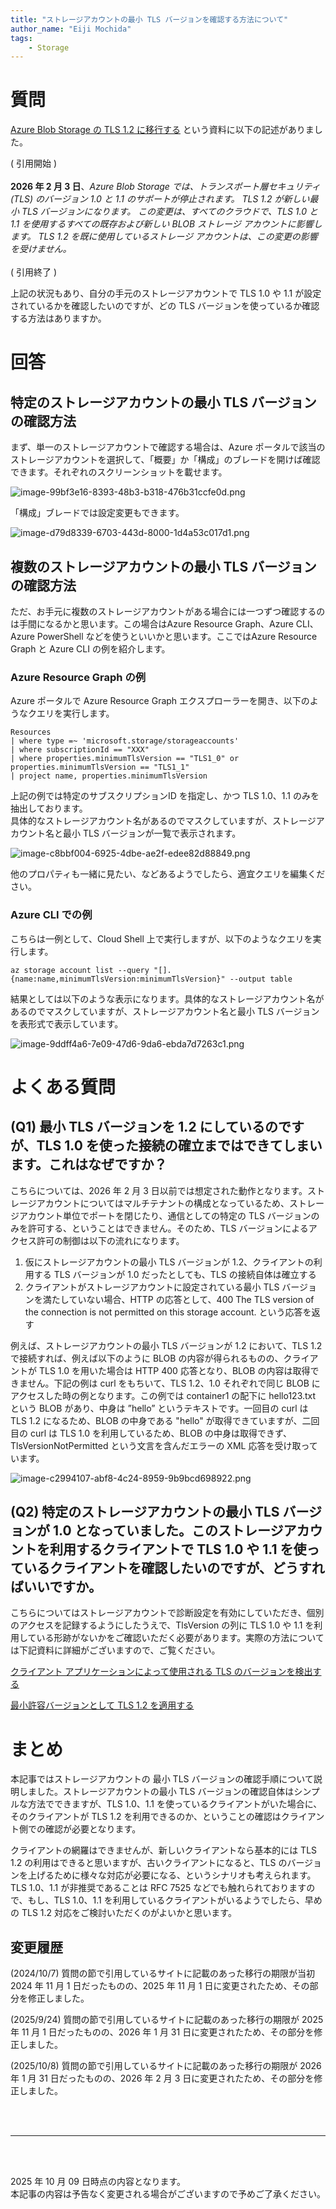```yaml
---
title: "ストレージアカウントの最小 TLS バージョンを確認する方法について"
author_name: "Eiji Mochida"
tags:
    - Storage
---
```


# 質問
[Azure Blob Storage の TLS 1.2 に移行する](https://learn.microsoft.com/ja-jp/azure/storage/common/transport-layer-security-configure-migrate-to-tls2) という資料に以下の記述がありました。

( 引用開始 )  
<br/>
**2026 年 2 月 3 日**、_Azure Blob Storage では、トランスポート層セキュリティ (TLS) のバージョン 1.0 と 1.1 のサポートが停止されます。 TLS 1.2 が新しい最小 TLS バージョンになります。 この変更は、すべてのクラウドで、TLS 1.0 と 1.1 を使用するすべての既存および新しい BLOB ストレージ アカウントに影響します。 TLS 1.2 を既に使用しているストレージ アカウントは、この変更の影響を受けません。_  
<br/>( 引用終了 )  

上記の状況もあり、自分の手元のストレージアカウントで TLS 1.0 や 1.1 が設定されているかを確認したいのですが、どの TLS バージョンを使っているか確認する方法はありますか。

# 回答

## 特定のストレージアカウントの最小 TLS バージョンの確認方法

まず、単一のストレージアカウントで確認する場合は、Azure ポータルで該当のストレージアカウントを選択して、「概要」か「構成」のブレードを開けば確認できます。それぞれのスクリーンショットを載せます。

![image-99bf3e16-8393-48b3-b318-476b31ccfe0d.png]({{site.baseurl}}/media/2024/05/image-99bf3e16-8393-48b3-b318-476b31ccfe0d.png)

「構成」ブレードでは設定変更もできます。<br/>

![image-d79d8339-6703-443d-8000-1d4a53c017d1.png]({{site.baseurl}}/media/2024/05/image-d79d8339-6703-443d-8000-1d4a53c017d1.png)

## 複数のストレージアカウントの最小 TLS バージョンの確認方法

ただ、お手元に複数のストレージアカウントがある場合には一つずつ確認するのは手間になるかと思います。この場合はAzure Resource Graph、Azure CLI、Azure PowerShell などを使うといいかと思います。ここではAzure Resource Graph と Azure CLI の例を紹介します。

### Azure Resource Graph の例

Azure ポータルで Azure Resource Graph エクスプローラーを開き、以下のようなクエリを実行します。

```
Resources  
| where type =~ 'microsoft.storage/storageaccounts'
| where subscriptionId == "XXX"
| where properties.minimumTlsVersion == "TLS1_0" or properties.minimumTlsVersion == "TLS1_1" 
| project name, properties.minimumTlsVersion
```
上記の例では特定のサブスクリプションID を指定し、かつ TLS 1.0、1.1 のみを抽出しております。  
具体的なストレージアカウント名があるのでマスクしていますが、ストレージアカウント名と最小 TLS バージョンが一覧で表示されます。

![image-c8bbf004-6925-4dbe-ae2f-edee82d88849.png]({{site.baseurl}}/media/2024/05/image-c8bbf004-6925-4dbe-ae2f-edee82d88849.png)

他のプロパティも一緒に見たい、などあるようでしたら、適宜クエリを編集ください。

### Azure CLI での例
こちらは一例として、Cloud Shell 上で実行しますが、以下のようなクエリを実行します。

```
az storage account list --query "[].{name:name,minimumTlsVersion:minimumTlsVersion}" --output table
```
結果としては以下のような表示になります。具体的なストレージアカウント名があるのでマスクしていますが、ストレージアカウント名と最小 TLS バージョンを表形式で表示しています。

![image-9ddff4a6-7e09-47d6-9da6-ebda7d7263c1.png]({{site.baseurl}}/media/2024/05/image-9ddff4a6-7e09-47d6-9da6-ebda7d7263c1.png)

# よくある質問
## (Q1)  最小 TLS バージョンを 1.2 にしているのですが、TLS 1.0 を使った接続の確立まではできてしまいます。これはなぜですか？

こちらについては、2026 年 2 月 3 日以前では想定された動作となります。ストレージアカウントについてはマルチテナントの構成となっているため、ストレージアカウント単位でポートを閉じたり、通信としての特定の TLS バージョンのみを許可する、ということはできません。そのため、TLS バージョンによるアクセス許可の制御は以下の流れになります。

1. 仮にストレージアカウントの最小 TLS バージョンが 1.2、クライアントの利用する TLS バージョンが 1.0 だったとしても、TLS の接続自体は確立する
2. クライアントがストレージアカウントに設定されている最小 TLS バージョンを満たしていない場合、HTTP の応答として、400 The TLS version of the connection is not permitted on this storage account. という応答を返す

例えば、ストレージアカウントの最小 TLS バージョンが 1.2 において、TLS 1.2 で接続すれば、例えば以下のように BLOB の内容が得られるものの、クライアントが TLS 1.0 を用いた場合は HTTP 400 応答となり、BLOB の内容は取得できません。下記の例は curl をもちいて、TLS 1.2、1.0 それぞれで同じ BLOB にアクセスした時の例となります。この例では container1 の配下に hello123.txt という BLOB があり、中身は ”hello” というテキストです。一回目の curl は TLS 1.2 になるため、BLOB の中身である "hello" が取得できていますが、二回目の curl は TLS 1.0 を利用しているため、BLOB の中身は取得できず、TlsVersionNotPermitted という文言を含んだエラーの XML 応答を受け取っています。

![image-c2994107-abf8-4c24-8959-9b9bcd698922.png]({{site.baseurl}}/media/2024/05/image-c2994107-abf8-4c24-8959-9b9bcd698922.png)

## (Q2) 特定のストレージアカウントの最小 TLS バージョンが 1.0 となっていました。このストレージアカウントを利用するクライアントで TLS 1.0 や 1.1 を使っているクライアントを確認したいのですが、どうすればいいですか。

こちらについてはストレージアカウントで診断設定を有効にしていただき、個別のアクセスを記録するようにしたうえで、TlsVersion の列に TLS 1.0 や 1.1 を利用している形跡がないかをご確認いただく必要があります。実際の方法については下記資料に詳細がございますので、ご覧ください。

[クライアント アプリケーションによって使用される TLS のバージョンを検出する](https://learn.microsoft.com/ja-jp/azure/storage/common/transport-layer-security-configure-minimum-version?tabs=portal#detect-the-tls-version-used-by-client-applications)

[最小許容バージョンとして TLS 1.2 を適用する](https://learn.microsoft.com/ja-jp/azure/storage/common/transport-layer-security-configure-migrate-to-tls2?toc=%2Fazure%2Fstorage%2Fblobs%2Ftoc.json&bc=%2Fazure%2Fstorage%2Fblobs%2Fbreadcrumb%2Ftoc.json#enforce-tls-12-as-the-minimum-allowed-version)


# まとめ

本記事ではストレージアカウントの 最小 TLS バージョンの確認手順について説明しました。ストレージアカウントの最小 TLS バージョンの確認自体はシンプルな方法でできますが、TLS 1.0、1.1 を使っているクライアントがいた場合に、そのクライアントが TLS 1.2 を利用できるのか、ということの確認はクライアント側での確認が必要となります。

クライアントの網羅はできませんが、新しいクライアントなら基本的には TLS 1.2 の利用はできると思いますが、古いクライアントになると、TLS のバージョンを上げるために様々な対応が必要になる、というシナリオも考えられます。TLS 1.0、1.1 が非推奨であることは RFC 7525 などでも触れられておりますので、もし、TLS 1.0、1.1 を利用しているクライアントがいるようでしたら、早めの TLS 1.2 対応をご検討いただくのがよいかと思います。

## 変更履歴
(2024/10/7) 質問の節で引用しているサイトに記載のあった移行の期限が当初 2024 年 11 月 1 日だったものの、2025 年 11 月 1 日に変更されたため、その部分を修正しました。

(2025/9/24) 質問の節で引用しているサイトに記載のあった移行の期限が 2025 年 11 月 1 日だったものの、2026 年 1 月 31 日に変更されたため、その部分を修正しました。

(2025/10/8) 質問の節で引用しているサイトに記載のあった移行の期限が 2026 年 1 月 31 日だったものの、2026 年 2 月 3 日に変更されたため、その部分を修正しました。


<br>
<br>

---

<br>
<br>

2025 年 10 月 09 日時点の内容となります。<br>
本記事の内容は予告なく変更される場合がございますので予めご了承ください。

<br>
<br>